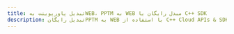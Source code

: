 ---title: تبدیل پاورپوینت بهWEB، PPTM به WEB مبدل رایگان یا C++ SDKdescription: تبدیل رایگانPPTM به WEB با استفاده از C++ Cloud APIs & SDK. همچنین اسناد Microsoft PowerPoint را در Cloud ایجاد، ویرایش و رندر کنید.---